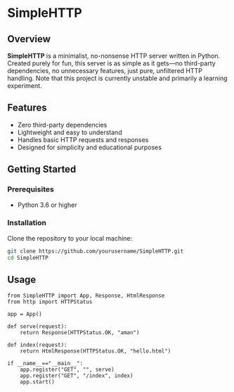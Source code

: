 # SimpleHTTP

## Overview
**SimpleHTTP** is a minimalist, no-nonsense HTTP server written in Python. Created purely for fun, this server is as simple as it gets—no third-party dependencies, no unnecessary features, just pure, unfiltered HTTP handling. Note that this project is currently unstable and primarily a learning experiment.

## Features
- Zero third-party dependencies
- Lightweight and easy to understand
- Handles basic HTTP requests and responses
- Designed for simplicity and educational purposes

## Getting Started

### Prerequisites
- Python 3.6 or higher

### Installation
Clone the repository to your local machine:

```bash
git clone https://github.com/yourusername/SimpleHTTP.git
cd SimpleHTTP
```

## Usage
```python3
from SimpleHTTP import App, Response, HtmlResponse
from http import HTTPStatus

app = App()

def serve(request):
    return Response(HTTPStatus.OK, "aman")

def index(request):
    return HtmlResponse(HTTPStatus.OK, "hello.html")

if __name__=="__main__":
    app.register("GET", "", serve)
    app.register("GET", "/index", index)
    app.start()

```
